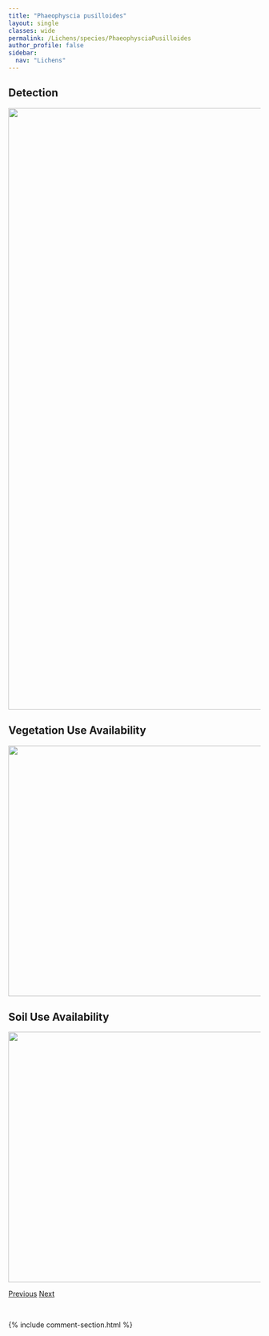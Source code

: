 ```yaml
---
title: "Phaeophyscia pusilloides"
layout: single
classes: wide
permalink: /Lichens/species/PhaeophysciaPusilloides
author_profile: false
sidebar:
  nav: "Lichens"
---
```


<h2>Detection</h2>

<a href="https://drive.google.com/uc?export=view&id=1lOHOR_PmoEWPIkDZOrHI70xxMqU5DDVo">
<img src="https://drive.google.com/uc?export=view&id=1lOHOR_PmoEWPIkDZOrHI70xxMqU5DDVo" height = "1200" width = "800">
</a>


<h2>Vegetation Use Availability</h2>

<a href="https://drive.google.com/uc?export=view&id=1HkbzEcQ5P5ofU53r7Ga1YmDEx5-vfjx8">
<img src="https://drive.google.com/uc?export=view&id=1HkbzEcQ5P5ofU53r7Ga1YmDEx5-vfjx8" height = "500" width = "1000">
</a>


<h2>Soil Use Availability</h2>

<a href="https://drive.google.com/uc?export=view&id=1jCJBghCo06W7wp7U6uKdrkjVCpitOsxc">
<img src="https://drive.google.com/uc?export=view&id=1jCJBghCo06W7wp7U6uKdrkjVCpitOsxc" height = "500" width = "1000">
</a>


<a href="/DevelopmentWebsite/Lichens/species/PhaeophysciaOrbicularis" class="pagination--pager" title="Phaeophyscia orbicularis">Previous</a> <a href="/DevelopmentWebsite/Lichens/species/PhaeophysciaRubropulchra" class="pagination--pager" title="Phaeophyscia rubropulchra">Next</a>

<p>&nbsp;</p>

{% include comment-section.html %}
